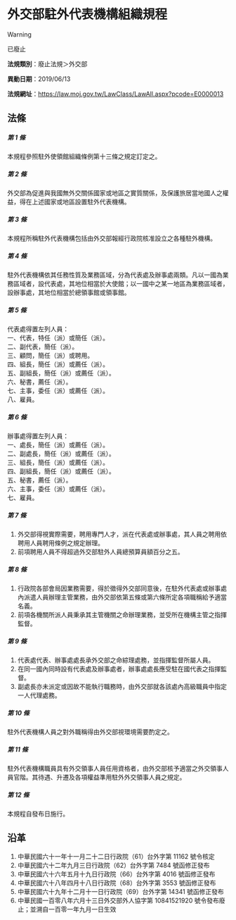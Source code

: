 # 外交部駐外代表機構組織規程
> [!WARNING]
> 已廢止

**法規類別**：廢止法規＞外交部

**異動日期**：2019/06/13  

**法規網址**：https://law.moj.gov.tw/LawClass/LawAll.aspx?pcode=E0000013



## 法條
##### 第 1 條
本規程參照駐外使領館組織條例第十三條之規定訂定之。

##### 第 2 條
外交部為促進與我國無外交關係國家或地區之實質關係，及保護旅居當地國人之權益，得在上述國家或地區設置駐外代表機構。

##### 第 3 條
本規程所稱駐外代表機構包括由外交部報經行政院核准設立之各種駐外機構。

##### 第 4 條
駐外代表機構依其任務性質及業務區域，分為代表處及辦事處兩類。凡以一國為業務區域者，設代表處，其地位相當於大使館；以一國中之某一地區為業務區域者，設辦事處，其地位相當於總領事館或領事館。

##### 第 5 條
代表處得置左列人員：  
一、代表，特任（派）或簡任（派）。  
二、副代表，簡任（派）。  
三、顧問，簡任（派）或聘用。  
四、組長，簡任（派）或薦任（派）。  
五、副組長，簡任（派）或薦任（派）。  
六、秘書，薦任（派）。  
七、主事，委任（派）或薦任（派）。  
八、雇員。

##### 第 6 條
辦事處得置左列人員：  
一、處長，簡任（派）或薦任（派）。  
二、副處長，簡任（派）或薦任（派）。  
三、組長，簡任（派）或薦任（派）。  
四、副組長，簡任（派）或薦任（派）。  
五、秘書，薦任（派）。  
六、主事，委任（派）或薦任（派）。  
七、雇員。

##### 第 7 條
1. 外交部得視實際需要，聘用專門人才，派在代表處或辦事處，其人員之聘用依聘用人員聘用條例之規定辦理。
1. 前項聘用人員不得超過外交部駐外人員總預算員額百分之五。

##### 第 8 條
1. 行政院各部會局因業務需要，得於徵得外交部同意後，在駐外代表處或辦事處內派遣人員辦理主管業務，由外交部依第五條或第六條所定各項職稱給予適當名義。
1. 前項各機關所派人員秉承其主管機關之命辦理業務，並受所在機構主管之指揮監督。

##### 第 9 條
1. 代表處代表、辦事處處長承外交部之命綜理處務，並指揮監督所屬人員。
1. 在同一國內同時設有代表處及辦事處者，辦事處處長應受駐在國代表之指揮監督。
1. 副處長亦未派定或因故不能執行職務時，由外交部就各該處內高級職員中指定一人代理處務。

##### 第 10 條
駐外代表機構人員之對外職稱得由外交部視環境需要酌定之。

##### 第 11 條
駐外代表機構職員具有外交領事人員任用資格者，由外交部核予適當之外交領事人員官階。其待遇、升遷及各項權益準用駐外外交領事人員之規定。

##### 第 12 條
本規程自發布日施行。

## 沿革
1. 中華民國六十一年十一月二十二日行政院（61）台外字第 11162  號令核定
1. 中華民國六十二年九月三日行政院（62）台外字第 7484 號函修正發布
1. 中華民國六十六年五月十九日行政院（66）台外字第 4016 號函修正發布
1. 中華民國六十八年四月十八日行政院（68）台外字第 3553 號函修正發布
1. 中華民國六十九年十二月十一日行政院（69）台外字第 14341  號函修正發布
1. 中華民國一百零八年六月十三日外交部外人協字第 10841521920  號令發布廢止；並溯自一百零一年九月一日生效
